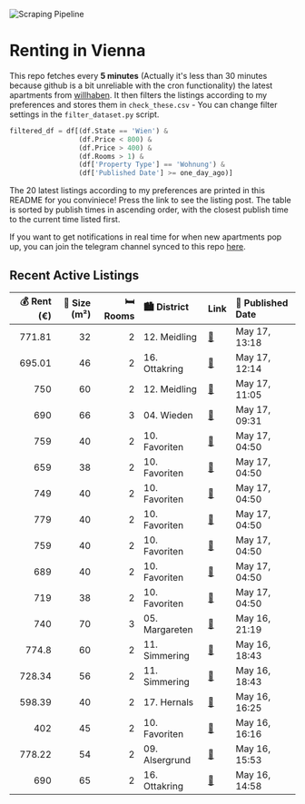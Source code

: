 ![Scraping Pipeline](https://github.com/AthomsG/renting-in-vienna/actions/workflows/run_pipeline.yml/badge.svg)


# Renting in Vienna

This repo fetches every **5 minutes** (Actually it's less than 30 minutes because github is a bit unreliable with the cron functionality) the latest apartments from [willhaben](https://www.willhaben.at/).
It then filters the listings according to my preferences and stores them in `check_these.csv` - You can change filter settings in the `filter_dataset.py` script.

```python
filtered_df = df[(df.State == 'Wien') & 
                 (df.Price < 800) &
                 (df.Price > 400) &
                 (df.Rooms > 1) &
                 (df['Property Type'] == 'Wohnung') &
                 (df['Published Date'] >= one_day_ago)]
```

The 20 latest listings according to my preferences are printed in this README for you conviniece! Press the link to see the listing post.
The table is sorted by publish times in ascending order, with the closest publish time to the current time listed first.

If you want to get notifications in real time for when new apartments pop up, you can join the telegram channel synced to this repo [here](https://t.me/+1HPAYOf5BSsyNTlk).

## Recent Active Listings

|   💰 Rent (€) |   📏 Size (m²) |   🛏️ Rooms | 🏙️ District    | Link                                                                                                                                                                                  | 📅 Published Date   |
|-------------:|--------------:|-----------:|:---------------|:--------------------------------------------------------------------------------------------------------------------------------------------------------------------------------------|:-------------------|
|       771.81 |            32 |          2 | 12. Meidling   | [🔗](https://www.willhaben.at/iad/immobilien/d/mietwohnungen/wien/wien-1120-meidling/erstbezug-mit-wohlf%C3%BChlfaktor---topmoderne-mietwohnung-nahe-u6-&-s-bahn-1215454318/)          | May 17, 13:18      |
|       695.01 |            46 |          2 | 16. Ottakring  | [🔗](https://www.willhaben.at/iad/immobilien/d/mietwohnungen/wien/wien-1160-ottakring/exklusive-hoflage%21-868058652/)                                                                 | May 17, 12:14      |
|       750    |            60 |          2 | 12. Meidling   | [🔗](https://www.willhaben.at/iad/immobilien/d/mietwohnungen/wien/wien-1120-meidling/%28reserviert%29-mietwohnung-in-top-lage-n%C3%A4he-bahnhof-meidling-1801432978/)                  | May 17, 11:05      |
|       690    |            66 |          3 | 04. Wieden     | [🔗](https://www.willhaben.at/iad/immobilien/d/mietwohnungen/wien/wien-1040-wieden/attraktive-3-zimmer-gemeindewohnung-mit-loggia-in-1040-wien---n%C3%A4he-hauptbahnhof---1531714974/) | May 17, 09:31      |
|       759    |            40 |          2 | 10. Favoriten  | [🔗](https://www.willhaben.at/iad/immobilien/d/mietwohnungen/wien/wien-1100-favoriten/gellertgasse-20---erstbezug-und-wohnkomfort-beim-gellertplatz-949871284/)                        | May 17, 04:50      |
|       659    |            38 |          2 | 10. Favoriten  | [🔗](https://www.willhaben.at/iad/immobilien/d/mietwohnungen/wien/wien-1100-favoriten/gellertgasse-20---erstbezug-und-wohnkomfort-beim-gellertplatz-1531771612/)                       | May 17, 04:50      |
|       749    |            40 |          2 | 10. Favoriten  | [🔗](https://www.willhaben.at/iad/immobilien/d/mietwohnungen/wien/wien-1100-favoriten/gellertgasse-20---erstbezug-und-wohnkomfort-beim-gellertplatz-1922224827/)                       | May 17, 04:50      |
|       779    |            40 |          2 | 10. Favoriten  | [🔗](https://www.willhaben.at/iad/immobilien/d/mietwohnungen/wien/wien-1100-favoriten/gellertgasse-20---erstbezug-und-wohnkomfort-beim-gellertplatz-1647669353/)                       | May 17, 04:50      |
|       759    |            40 |          2 | 10. Favoriten  | [🔗](https://www.willhaben.at/iad/immobilien/d/mietwohnungen/wien/wien-1100-favoriten/gellertgasse-20---erstbezug-und-wohnkomfort-beim-gellertplatz-1932551211/)                       | May 17, 04:50      |
|       689    |            40 |          2 | 10. Favoriten  | [🔗](https://www.willhaben.at/iad/immobilien/d/mietwohnungen/wien/wien-1100-favoriten/gellertgasse-20---erstbezug-und-wohnkomfort-beim-gellertplatz-1928854301/)                       | May 17, 04:50      |
|       719    |            38 |          2 | 10. Favoriten  | [🔗](https://www.willhaben.at/iad/immobilien/d/mietwohnungen/wien/wien-1100-favoriten/gellertgasse-20---erstbezug-und-wohnkomfort-beim-gellertplatz-1152954668/)                       | May 17, 04:50      |
|       740    |            70 |          3 | 05. Margareten | [🔗](https://www.willhaben.at/iad/immobilien/d/mietwohnungen/wien/wien-1050-margareten/gemeinde-wohnung-direktvergabe-1922505462/)                                                     | May 16, 21:19      |
|       774.8  |            60 |          2 | 11. Simmering  | [🔗](https://www.willhaben.at/iad/immobilien/d/mietwohnungen/wien/wien-1110-simmering/am-kanal-73a-/-top-a073-1065124034/)                                                             | May 16, 18:43      |
|       728.34 |            56 |          2 | 11. Simmering  | [🔗](https://www.willhaben.at/iad/immobilien/d/mietwohnungen/wien/wien-1110-simmering/herbortgasse-28-/-top-h085-1330591623/)                                                          | May 16, 18:43      |
|       598.39 |            40 |          2 | 17. Hernals    | [🔗](https://www.willhaben.at/iad/immobilien/d/mietwohnungen/wien/wien-1170-hernals/topsanierte-unbefristete-altbauwohnung-in-der-balderichgasse-1410140797/)                          | May 16, 16:25      |
|       402    |            45 |          2 | 10. Favoriten  | [🔗](https://www.willhaben.at/iad/immobilien/d/mietwohnungen/wien/wien-1100-favoriten/2-zimmer-sozialbauwohnung-n%C3%A4he-oberlaa-981599380/)                                          | May 16, 16:16      |
|       778.22 |            54 |          2 | 09. Alsergrund | [🔗](https://www.willhaben.at/iad/immobilien/d/mietwohnungen/wien/wien-1090-alsergrund/servitenviertel-%28pramergasse%29---miete-inkl.-heizkosten-u.-warmwasserakonto-1968396874/)     | May 16, 15:53      |
|       690    |            65 |          2 | 16. Ottakring  | [🔗](https://www.willhaben.at/iad/immobilien/d/mietwohnungen/wien/wien-1160-ottakring/sanierte-wohnung-im-1.stock-ohne-lift-1559480524/)                                               | May 16, 14:58      |
